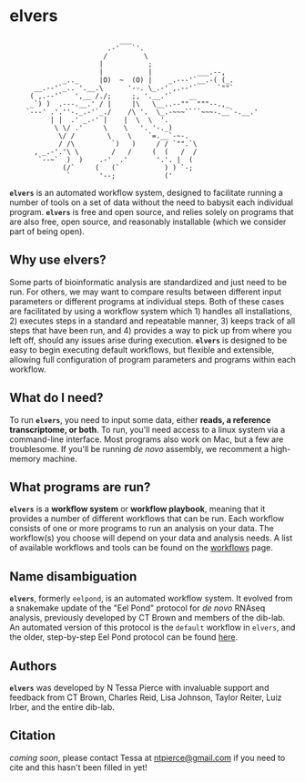 # elvers


```
                           ___
                        .-'   `'.
                       /         \
                      |           ;
                      |           |           ___.--,
             _.._     |O)  ~  (O) |    _.---'`__.-( (_.       
      __.--'`_.. '.__.\      '--. \_.-' ,.--'`     `""`
     ( ,.--'`   ',__ /./;     ;, '.__.'`    __
     _`) )  .---.__.' / |     |\   \__..--""  """--.,_
    `---' .'.''-._.-'`_./    /\ '.  \_.-~~~````~~~-.__`-.__.'
          | |  .' _.-' |    |  \  \  '.
           \ \/ .'     \    \   '. '-._)
            \/ /        \    \    `=.__`-~-.
            / /\         `)   )     / / `"".`\
      , _.-'.'\ \        /   /     (  (   /  /
       `--~`  )  )    .-'  .'       '.'. |  (
             (/`     (   (`           ) ) `-;
              `       '--;            (' 

```


**`elvers`** is an automated workflow system, designed to facilitate running a number of tools on a set of data without the need to babysit each individual program. **`elvers`** is free and open source, and relies solely on programs that are also free, open source, and reasonably installable (which we consider part of being open).

## Why use elvers?

Some parts of bioinformatic analysis are standardized and just need to be run. For others, we may want to compare results between different input parameters or different programs at individual steps. Both of these cases are facilitated by using a workflow system which 1) handles all installations, 2) executes steps in a standard and repeatable manner, 3) keeps track of all steps that have been run, and 4) provides a way to pick up from where you left off, should any issues arise during
execution. **`elvers`** is designed to be easy to begin executing default workflows, but flexible and extensible, allowing full configuration of program parameters and programs within each workflow. 

## What do I need?

To run **`elvers`**, you need to input some data, either **reads, a reference transcriptome, or both**. To run, you'll need access to a linux system via a command-line interface. Most programs also work on Mac, but a few are troublesome. If you'll be running *de novo* assembly, we recomment a high-memory machine.


## What programs are run?

**`elvers`** is a **workflow system** or **workflow playbook**, meaning that it provides a number of different workflows that can be run. Each workflow consists of one or more programs to run an analysis on your data. The workflow(s) you choose will depend on your data and analysis needs. A list of available workflows and tools can be found on the [workflows](workflows.md) page.


## Name disambiguation

**`elvers`**, formerly `eelpond`, is an automated workflow system. It evolved from a snakemake update of the "Eel Pond" protocol for *de novo* RNAseq analysis, previously developed by CT Brown and members of the dib-lab. An automated version of this protocol is the `default` workflow in `elvers`, and the older,  step-by-step Eel Pond protocol can be found [here](https://eel-pond.readthedocs.io/en/latest/).

## Authors

**`elvers`** was developed by N Tessa Pierce with invaluable support and feedback from CT Brown, Charles Reid, Lisa Johnson, Taylor Reiter, Luiz Irber, and the entire dib-lab. 

## Citation

_coming soon_, please contact Tessa at ntpierce@gmail.com if you need to cite and this hasn't been filled in yet!
